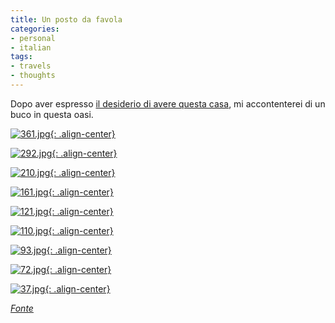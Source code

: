 ```yaml
---
title: Un posto da favola
categories:
- personal
- italian
tags:
- travels
- thoughts
---
```

Dopo aver espresso [il desiderio di avere questa
casa]({{site.url}}/2007/12/20/voglio-questa-casa/
"{{site.url}}/2007/12/20/voglio-questa-casa/" ), mi accontenterei di
un buco in questa oasi.

[![361.jpg]({{site.url}}/assets/images/361.jpg){: .align-center}]({{site.url}}/assets/images/361.jpg "361.jpg" )

[![292.jpg]({{site.url}}/assets/images/292.jpg){: .align-center}]({{site.url}}/assets/images/292.jpg "292.jpg" )

[![210.jpg]({{site.url}}/assets/images/210.jpg){: .align-center}]({{site.url}}/assets/images/210.jpg "210.jpg" )

[![161.jpg]({{site.url}}/assets/images/161.jpg){: .align-center}]({{site.url}}/assets/images/161.jpg "161.jpg" )

[![121.jpg]({{site.url}}/assets/images/121.jpg){: .align-center}]({{site.url}}/assets/images/121.jpg "121.jpg" )

[![110.jpg]({{site.url}}/assets/images/110.jpg){: .align-center}]({{site.url}}/assets/images/110.jpg "110.jpg" )

[![93.jpg]({{site.url}}/assets/images/93.jpg){: .align-center}]({{site.url}}/assets/images/93.jpg "93.jpg" )

[![72.jpg]({{site.url}}/assets/images/72.jpg){: .align-center}]({{site.url}}/assets/images/72.jpg "72.jpg" )

[![37.jpg]({{site.url}}/assets/images/37.jpg){: .align-center}]({{site.url}}/assets/images/37.jpg "37.jpg" )

  
[_Fonte_](http://www.wackyarchives.com/offbeat/oasis-in-the-middle-of-nowhere.html
          "http://www.wackyarchives.com/offbeat/oasis-in-the-middle-of-nowhere.html" )


